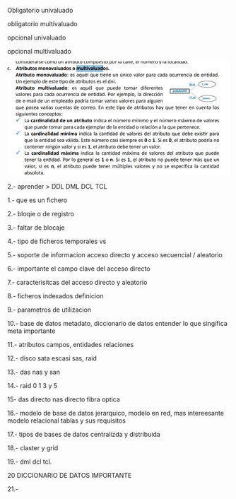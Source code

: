 


Obligatorio 
univaluado


obligatorio 
multivaluado

opcional
 univaluado

opcional
 multivaluado



 ![alt text](image.png)



 2.- aprender >  DDL DML DCL TCL

 1.- que es un fichero

 2.- bloqie o de registro

 3.- faltar de blocaje

 4.- tipo de ficheros temporales vs 

 5.- soporte de informacion acceso directo y acceso secuencial / aleatorio 

 6.- importante el campo clave del acceso directo

7.- caracterisitcas del acceso directo y aleatorio 

8.- ficheros indexados definicion

9.- parametros de utilizacion 

10.- base de datos metadato, diccionario de datos entender lo que singifica meta importante

11.-  atributos campos, entidades relaciones

12.-  disco sata escasi sas, raid

13.- das nas y san 


14.-  raid 0 1 3 y 5

15- das directo nas directo fibra optica 

16.- modelo de base de datos jerarquico, modelo en red, mas intereesante modelo relacional tablas y sus requisitos

17.- tipos de bases de datos centralizda y distribuida 

18.- claster y grid

19.- dml dcl tcl. 

20 DICCIONARIO DE DATOS IMPORTANTE 

21.- 